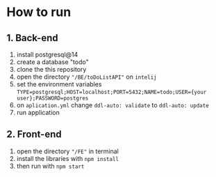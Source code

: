 # How to run

## 1.  Back-end
1. install postgresql@14
2. create a database "todo"
3. clone the this repository
4. open the directory `"/BE/toDoListAPI"` on `intelij`
5. set the environment variables
`TYPE=postgresql;HOST=localhost;PORT=5432;NAME=todo;USER={your user};PASSWORD=postgres`
7. on `aplication.yml` change `ddl-auto: validate` to `ddl-auto: update`
8. run application
## 2. Front-end
1. open the directory `"/FE"` in terminal
2. install the libraries with `npm install`
3. then run with `npm start`
